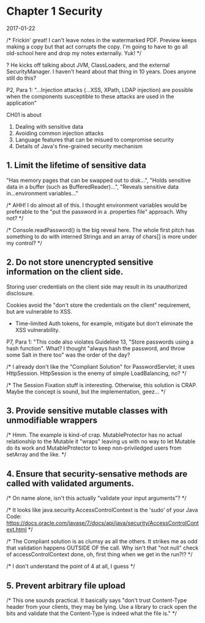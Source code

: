 # Chapter 1 Security

2017-01-22

/* Frickin' great!  I can't leave notes in the watermarked PDF.  Preview keeps making a copy but
that act corrupts the copy.  I'm going to have to go all old-school here and drop my notes
externally.  Yuk! */

? He kicks off talking about JVM, ClassLoaders, and the external SecurityManager.  I haven't heard
about that thing in 10 years.  Does anyone still do this?

P2, Para 1:  "...Injection attacks (...XSS, XPath, LDAP injection) are possible when the components
susceptible to these attacks are used in the application"

CH01 is about
1. Dealing with sensitive data
2. Avoiding common injection attacks
3. Language features that can be misued to compromise security
4. Details of Java's fine-grained security mechanism

## 1.  Limit the lifetime of sensitive data

"Has memory pages that can be swapped out to disk...", "Holds sensitive data in a buffer (such as
BufferedReader)...",  "Reveals sensitive data in...environment variables..."

/* AHH!  I do almost all of this.  I thought environment variables would be preferable to the "put
the password in a .properties file" approach.  Why not?
*/

/* Console.readPassword() is the big reveal here.  The whole first pitch has something to do with
interned Strings and an array of chars[] is more under my control?
*/

## 2. Do not store unencrypted sensitive information on the client side.

Storing user credentials on the client side may result in its unauthorized disclosure.

Cookies avoid the "don't store the credentials on the client" requirement, but are vulnerable to
XSS.
* Time-limited Auth tokens, for example, mitigate but don't eliminate the XSS vulnerability.

P7, Para 1:  "This code also violates Guideline 13, "Store passwords using a hash function".  What?
I thought "always hash the password, and throw some Salt in there too" was the order of the day?

/* I already don't like the "Compliant Solution" for PasswordServlet; it uses HttpSession.
HttpSession is the enemy of simple LoadBalancing, no? */

/* The Session Fixation stuff is interesting.  Otherwise, this solution is CRAP.  Maybe the concept
is sound, but the implementation, geez... */

## 3. Provide sensitive mutable classes with unmodifiable wrappers

/* Hmm.  The example is kind-of crap.  MutableProtector has no actual relationship to the Mutable it "wraps" leaving us with no way to let Mutable do its work and MutableProtector to keep non-priviledged users from setArray and the like. */

## 4. Ensure that security-sensative methods are called with validated arguments.

/* On name alone, isn't this actually "validate your input arguments"? */

/* It looks like java.security.AccessControlContext is the 'sudo' of your Java Code:  https://docs.oracle.com/javase/7/docs/api/java/security/AccessControlContext.html */

/* The Compliant solution is as clumsy as all the others.  It strikes me as odd that validation happens OUTSIDE OF the call.  Why isn't that "not null" check of accessControlContext done, oh, first thing when we get in the run?!? */

/* I don't understand the point of 4 at all, I guess */

## 5. Prevent arbitrary file upload

/* This one sounds practical.  It basically says "don't trust Content-Type header from your clients, they may be lying.  Use a library to crack open the bits and validate that the Content-Type is indeed what the file is." */

